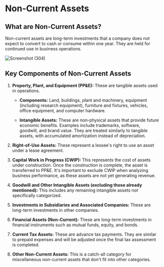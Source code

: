 # Non-Current Assets

## What are Non-Current Assets?

Non-current assets are long-term investments that a company does not expect to convert to cash or consume within one year. They are held for continued use in business operations.

![Screenshot (304)](https://github.com/user-attachments/assets/7534a073-eeff-400e-97da-3cba922fbdd0)


## Key Components of Non-Current Assets

1.  **Property, Plant, and Equipment (PP&E):** These are tangible assets used in operations.

    *   **Components:** Land, buildings, plant and machinery, equipment (including research equipment), furniture and fixtures, vehicles, office equipment, and computer hardware.
    
    *   **Intangible Assets:** These are non-physical assets that provide future economic benefits. Examples include trademarks, software, goodwill, and brand value. They are treated similarly to tangible assets, with accumulated amortization instead of depreciation.
      

2.  **Right-of-Use Assets:** These represent a lessee's right to use an asset under a lease agreement.

3.  **Capital Work in Progress (CWIP):** This represents the cost of assets under construction. Once the construction is complete, the asset is transferred to PP&E. It's important to exclude CWIP when analyzing business performance, as these assets are not yet generating revenue.

4.  **Goodwill and Other Intangible Assets (excluding those already mentioned):** This includes any remaining intangible assets not specifically categorized.

5.  **Investments in Subsidiaries and Associated Companies:** These are long-term investments in other companies.

6.  **Financial Assets (Non-Current):** These are long-term investments in financial instruments such as mutual funds, equity, and bonds.

7.  **Current Tax Assets:** These are advance tax payments. They are similar to prepaid expenses and will be adjusted once the final tax assessment is completed.

8.  **Other Non-Current Assets:** This is a catch-all category for miscellaneous non-current assets that don't fit into other categories.

